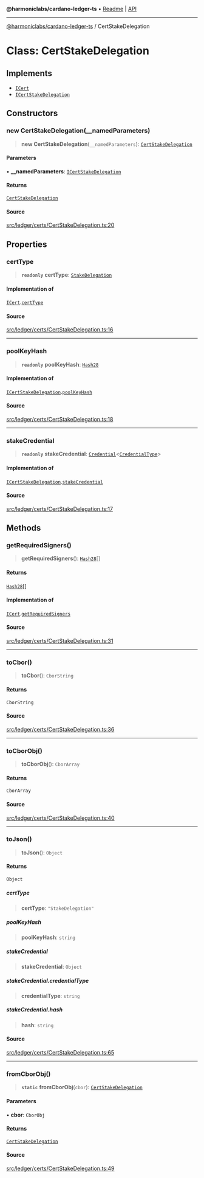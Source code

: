 **@harmoniclabs/cardano-ledger-ts** • [Readme](../Introduction.md) \| [API](../globals.md)

***

[@harmoniclabs/cardano-ledger-ts](../Introduction.md) / CertStakeDelegation

# Class: CertStakeDelegation

## Implements

- [`ICert`](../interfaces/ICert.md)
- [`ICertStakeDelegation`](../interfaces/ICertStakeDelegation.md)

## Constructors

### new CertStakeDelegation(__namedParameters)

> **new CertStakeDelegation**(`__namedParameters`): [`CertStakeDelegation`](CertStakeDelegation.md)

#### Parameters

• **\_\_namedParameters**: [`ICertStakeDelegation`](../interfaces/ICertStakeDelegation.md)

#### Returns

[`CertStakeDelegation`](CertStakeDelegation.md)

#### Source

[src/ledger/certs/CertStakeDelegation.ts:20](https://github.com/HarmonicLabs/cardano-ledger-ts/blob/d1659b0/src/ledger/certs/CertStakeDelegation.ts#L20)

## Properties

### certType

> **`readonly`** **certType**: [`StakeDelegation`](../enumerations/CertificateType.md#stakedelegation)

#### Implementation of

[`ICert`](../interfaces/ICert.md).[`certType`](../interfaces/ICert.md#certtype)

#### Source

[src/ledger/certs/CertStakeDelegation.ts:16](https://github.com/HarmonicLabs/cardano-ledger-ts/blob/d1659b0/src/ledger/certs/CertStakeDelegation.ts#L16)

***

### poolKeyHash

> **`readonly`** **poolKeyHash**: [`Hash28`](Hash28.md)

#### Implementation of

[`ICertStakeDelegation`](../interfaces/ICertStakeDelegation.md).[`poolKeyHash`](../interfaces/ICertStakeDelegation.md#poolkeyhash)

#### Source

[src/ledger/certs/CertStakeDelegation.ts:18](https://github.com/HarmonicLabs/cardano-ledger-ts/blob/d1659b0/src/ledger/certs/CertStakeDelegation.ts#L18)

***

### stakeCredential

> **`readonly`** **stakeCredential**: [`Credential`](Credential.md)\<[`CredentialType`](../enumerations/CredentialType.md)\>

#### Implementation of

[`ICertStakeDelegation`](../interfaces/ICertStakeDelegation.md).[`stakeCredential`](../interfaces/ICertStakeDelegation.md#stakecredential)

#### Source

[src/ledger/certs/CertStakeDelegation.ts:17](https://github.com/HarmonicLabs/cardano-ledger-ts/blob/d1659b0/src/ledger/certs/CertStakeDelegation.ts#L17)

## Methods

### getRequiredSigners()

> **getRequiredSigners**(): [`Hash28`](Hash28.md)[]

#### Returns

[`Hash28`](Hash28.md)[]

#### Implementation of

[`ICert`](../interfaces/ICert.md).[`getRequiredSigners`](../interfaces/ICert.md#getrequiredsigners)

#### Source

[src/ledger/certs/CertStakeDelegation.ts:31](https://github.com/HarmonicLabs/cardano-ledger-ts/blob/d1659b0/src/ledger/certs/CertStakeDelegation.ts#L31)

***

### toCbor()

> **toCbor**(): `CborString`

#### Returns

`CborString`

#### Source

[src/ledger/certs/CertStakeDelegation.ts:36](https://github.com/HarmonicLabs/cardano-ledger-ts/blob/d1659b0/src/ledger/certs/CertStakeDelegation.ts#L36)

***

### toCborObj()

> **toCborObj**(): `CborArray`

#### Returns

`CborArray`

#### Source

[src/ledger/certs/CertStakeDelegation.ts:40](https://github.com/HarmonicLabs/cardano-ledger-ts/blob/d1659b0/src/ledger/certs/CertStakeDelegation.ts#L40)

***

### toJson()

> **toJson**(): `Object`

#### Returns

`Object`

##### certType

> **certType**: `"StakeDelegation"`

##### poolKeyHash

> **poolKeyHash**: `string`

##### stakeCredential

> **stakeCredential**: `Object`

##### stakeCredential.credentialType

> **credentialType**: `string`

##### stakeCredential.hash

> **hash**: `string`

#### Source

[src/ledger/certs/CertStakeDelegation.ts:65](https://github.com/HarmonicLabs/cardano-ledger-ts/blob/d1659b0/src/ledger/certs/CertStakeDelegation.ts#L65)

***

### fromCborObj()

> **`static`** **fromCborObj**(`cbor`): [`CertStakeDelegation`](CertStakeDelegation.md)

#### Parameters

• **cbor**: `CborObj`

#### Returns

[`CertStakeDelegation`](CertStakeDelegation.md)

#### Source

[src/ledger/certs/CertStakeDelegation.ts:49](https://github.com/HarmonicLabs/cardano-ledger-ts/blob/d1659b0/src/ledger/certs/CertStakeDelegation.ts#L49)
